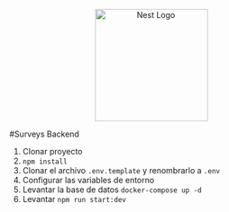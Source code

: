 <p align="center">
  <a href="http://nestjs.com/" target="blank"><img src="https://nestjs.com/img/logo-small.svg" width="200" alt="Nest Logo" /></a>
</p>

#Surveys Backend
1. Clonar proyecto
2. ```npm install```
3. Clonar el archivo ```.env.template``` y renombrarlo a ```.env```
4. Configurar las variables de entorno
5. Levantar la base de datos
```docker-compose up -d```
6. Levantar ```npm run start:dev```